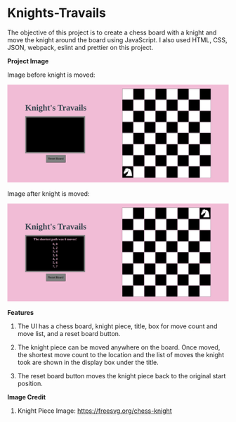 # Knights-Travails

The objective of this project is to create a chess board with a knight and move the knight around the board using JavaScript. I also used HTML, CSS, JSON, webpack, eslint and prettier on this project.

**Project Image**

Image before knight is moved:

![](dist/premove.png)

Image after knight is moved:

![](dist/postmove.png)


**Features**

1. The UI has a chess board, knight piece, title, box for move count and move list, and a reset board button.

2. The knight piece can be moved anywhere on the board. Once moved, the shortest move count to the location and the list of moves the knight took are shown in the display box under the title.

3. The reset board button moves the knight piece back to the original start position.

**Image Credit**

1. Knight Piece Image: https://freesvg.org/chess-knight





